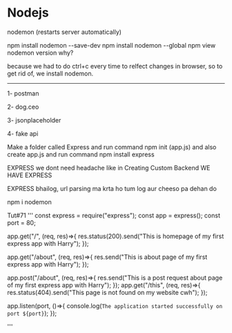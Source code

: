 # Nodejs
nodemon (restarts server automatically) 

npm install nodemon --save-dev 
npm install nodemon --global
npm view nodemon version
why? 

because we had to do ctrl+c every time to relfect changes in browser, so to get rid of, we install nodemon.

--------------

1- postman

2- dog.ceo 

3- jsonplaceholder

4- fake api 

Make a folder called Express and run command npm init (app.js) and also create app.js and run command npm install express

EXPRESS we dont need headache like in Creating Custom Backend WE HAVE EXPRESS

EXPRESS bhailog, url parsing ma krta ho tum log aur cheeso pa dehan do

npm i nodemon

Tut#71
'''
const express = require("express");
const app = express();
const port = 80;
 
app.get("/", (req, res)=>{ 
    res.status(200).send("This is homepage of my first express app with Harry");
});

app.get("/about", (req, res)=>{
    res.send("This is about page of my first express app with Harry");
});

app.post("/about", (req, res)=>{
    res.send("This is a post request about page of my first express app with Harry");
});
app.get("/this", (req, res)=>{
    res.status(404).send("This page is not found on my website cwh");
});

app.listen(port, ()=>{
    console.log(`The application started successfully on port ${port}`);
});

'''




























